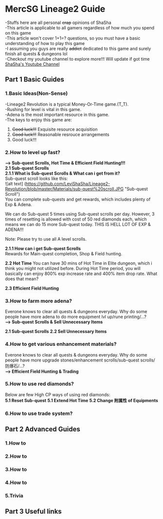 # MercSG Lineage2 Guide
-Stuffs here are all personal ~~crap~~ opinions of ShaSha  
-This article is applicable to all gamers regardless of how much you spend on this game</br>
-This article won't cover 1+1=? questions, so you must have a basic understanding of how to play this game</br>
-I assuming you guys are really ~~addict~~ dedicated to this game and surely finish all quests & dungeons lol</br>
-Checkout my youtube channel to explore more!!! Will update if got time </br> 
 [ShaSha's Youtube Channel](https://www.youtube.com/channel/UCSKVOoMz8xz9YY_3GXrEToA)


## Part 1 Basic Guides
### 1.Basic Ideas(Non-Sense)
-Lineage2 Revolution is a typical Money-Or-Time game.(T_T).</br>
-Rushing for level is vital in this game.</br>
-Adena is the most important resource in this game.</br>
-The keys to enjoy this game are:</br>
 1) ~~Good luck!!!~~ Exquisite resource acquisition</br>
 2) ~~Good luck!!!~~ Reasonable resrouce arrangements</br>
 3) Good luck!!!</br>


### 2.How to level up fast?
**--> Sub-quest Scrolls, Hot Time & Efficient Field Hunting!!!** </br>
**2.1 Sub-quest Scrolls**</br>
**2.1.1 What is Sub-quest Scrolls & What can i get from it?**</br>
Sub-quest scroll looks like this:</br>
![alt text] (https://github.com/LeviShaSha/Lineage2-Revolution/blob/master/Materials/sub-quest%20scroll.JPG "Sub-quest Scroll")</br>
You can complete sub-quests and get rewards, which includes plenty of Exp & Adena.

We can do Sub-quest 5 times using Sub-quest scrolls per day. However, 3 times of resetting is allowed with cost of 50 red diamonds each, which means we can do 15 more Sub-quest today. THIS IS HELL LOT OF EXP & ADENA!!!

Note: Please try to use all A level scrolls.

**2.1.1 How can i get Sub-quest Scrolls**</br>
Rewards for Main-quest completion, Shop & Field hunting.

**2.2 Hot Time**
You can have 30 mins of Hot Time in Elite dungeon, which i think you might not utilized before. During Hot Time period, you will basically can enjoy 800% exp increase rate and 400% item drop rate. What does that mean? 

**2.3 Efficient Field Hunting**

### 3.How to farm more adena?
Everone knows to clear all quests & dungeons everyday. Why do some people have more adena to do more equipment lvl up/rune printing/...?</br>
**--> Sub-quest Scrolls & Sell Unnecessary Items** </br>

**2.1 Sub-quest Scrolls**
**2.2 Sell Unnecessary Items**

### 4.How to get various enhancement materials?
Everone knows to clear all quests & dungeons everyday. Why do some people have more upgrade stones/enhancement scrolls/sub-quest scrolls/防爆石/...?</br>
**--> Efficient Field Hunting & Trading** </br>

### 5.How to use red diamonds?
Below are few High CP ways of using red diamonds:</br>
**5.1 Reset Sub-quest**
**5.1 Extend Hot Time**
**5.2 Change 附属性 of Equipments**


### 6.How to use trade system?


## Part 2 Advanced Guides
### 1.How to 
### 2.How to 
### 3.How to
### 4.How to 
### 5.Trivia


## Part 3 Useful links
